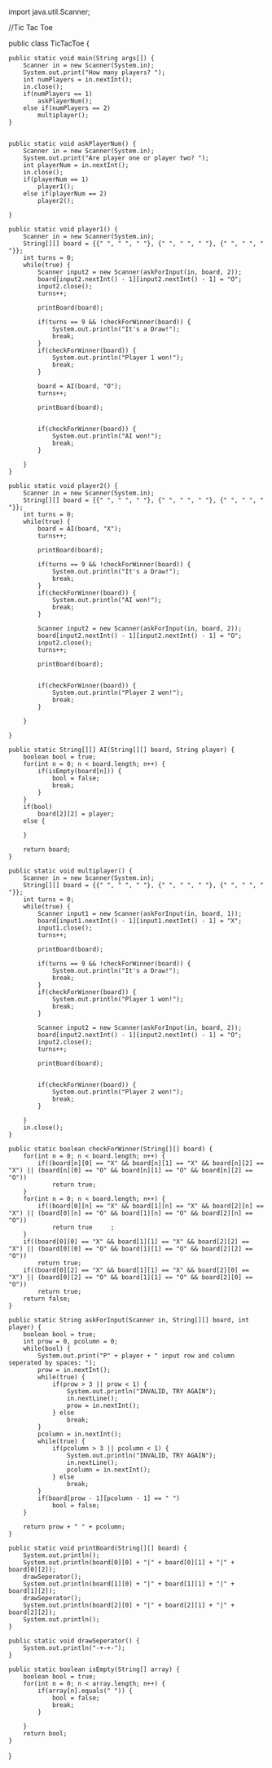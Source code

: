 import java.util.Scanner;


//Tic Tac Toe


public class TicTacToe {
	
	
	public static void main(String args[]) {
		Scanner in = new Scanner(System.in);
		System.out.print("How many players? ");
		int numPlayers = in.nextInt();
		in.close();
		if(numPlayers == 1)
			askPlayerNum();
		else if(numPlayers == 2)
			multiplayer();
	}

	
	public static void askPlayerNum() {
		Scanner in = new Scanner(System.in);
		System.out.print("Are player one or player two? ");
		int playerNum = in.nextInt();
		in.close();
		if(playerNum == 1)
			player1();
		else if(playerNum == 2)
			player2();
		
	}
	
	public static void player1() {
		Scanner in = new Scanner(System.in);
		String[][] board = {{" ", " ", " "}, {" ", " ", " "}, {" ", " ", " "}};
		int turns = 0;
		while(true) {
			Scanner input2 = new Scanner(askForInput(in, board, 2));
			board[input2.nextInt() - 1][input2.nextInt() - 1] = "O";
			input2.close();
			turns++;
			
			printBoard(board);
			
			if(turns == 9 && !checkForWinner(board)) {
				System.out.println("It's a Draw!");
				break;
			}
			if(checkForWinner(board)) {
				System.out.println("Player 1 won!");
				break;
			}
			
			board = AI(board, "O");
			turns++;
			
			printBoard(board);
					
			
			if(checkForWinner(board)) {
				System.out.println("AI won!");
				break;
			}
			
		}
	}
	
	public static void player2() {
		Scanner in = new Scanner(System.in);
		String[][] board = {{" ", " ", " "}, {" ", " ", " "}, {" ", " ", " "}};
		int turns = 0;
		while(true) {
			board = AI(board, "X");
			turns++;
			
			printBoard(board);
			
			if(turns == 9 && !checkForWinner(board)) {
				System.out.println("It's a Draw!");
				break;
			}
			if(checkForWinner(board)) {
				System.out.println("AI won!");
				break;
			}
			
			Scanner input2 = new Scanner(askForInput(in, board, 2));
			board[input2.nextInt() - 1][input2.nextInt() - 1] = "O";
			input2.close();
			turns++;
			
			printBoard(board);
					
			
			if(checkForWinner(board)) {
				System.out.println("Player 2 won!");
				break;
			}
			
		}
		
	}
	
	public static String[][] AI(String[][] board, String player) {
		boolean bool = true;
		for(int n = 0; n < board.length; n++) {
			if(isEmpty(board[n])) {
				bool = false;
				break;
			}
		}
		if(bool)
			board[2][2] = player;
		else {
			
		}
		
		return board;
	}
	
	public static void multiplayer() {
		Scanner in = new Scanner(System.in);
		String[][] board = {{" ", " ", " "}, {" ", " ", " "}, {" ", " ", " "}};
		int turns = 0;
		while(true) {
			Scanner input1 = new Scanner(askForInput(in, board, 1));
			board[input1.nextInt() - 1][input1.nextInt() - 1] = "X";
			input1.close();
			turns++;
			
			printBoard(board);
			
			if(turns == 9 && !checkForWinner(board)) {
				System.out.println("It's a Draw!");
				break;
			}
			if(checkForWinner(board)) {
				System.out.println("Player 1 won!");
				break;
			}
									
			Scanner input2 = new Scanner(askForInput(in, board, 2));
			board[input2.nextInt() - 1][input2.nextInt() - 1] = "O";
			input2.close();
			turns++;
			
			printBoard(board);
					
			
			if(checkForWinner(board)) {
				System.out.println("Player 2 won!");
				break;
			}
			
		}
		in.close();
	}

	public static boolean checkForWinner(String[][] board) {
		for(int n = 0; n < board.length; n++) {
			if((board[n][0] == "X" && board[n][1] == "X" && board[n][2] == "X") || (board[n][0] == "O" && board[n][1] == "O" && board[n][2] == "O"))
				return true;				
		}
		for(int n = 0; n < board.length; n++) {
			if((board[0][n] == "X" && board[1][n] == "X" && board[2][n] == "X") || (board[0][n] == "O" && board[1][n] == "O" && board[2][n] == "O"))
				return true		;		
		}
		if((board[0][0] == "X" && board[1][1] == "X" && board[2][2] == "X") || (board[0][0] == "O" && board[1][1] == "O" && board[2][2] == "O"))
			return true;
		if((board[0][2] == "X" && board[1][1] == "X" && board[2][0] == "X") || (board[0][2] == "O" && board[1][1] == "O" && board[2][0] == "O"))
			return true;
		return false;
	}
	
	public static String askForInput(Scanner in, String[][] board, int player) {
		boolean bool = true;
		int prow = 0, pcolumn = 0;
		while(bool) {
			System.out.print("P" + player + " input row and column seperated by spaces: ");
			prow = in.nextInt();
			while(true) {
				if(prow > 3 || prow < 1) {
					System.out.println("INVALID, TRY AGAIN");
					in.nextLine();
					prow = in.nextInt();
				} else 
					break;			
			}
			pcolumn = in.nextInt();
			while(true) {
				if(pcolumn > 3 || pcolumn < 1) {
					System.out.println("INVALID, TRY AGAIN");
					in.nextLine();
					pcolumn = in.nextInt();
				} else 
					break;			
			}
			if(board[prow - 1][pcolumn - 1] == " ")
				bool = false;
		}
		
		return prow + " " + pcolumn;
	}
	
	public static void printBoard(String[][] board) {
		System.out.println();
		System.out.println(board[0][0] + "|" + board[0][1] + "|" + board[0][2]);
		drawSeperator();
		System.out.println(board[1][0] + "|" + board[1][1] + "|" + board[1][2]);
		drawSeperator();
		System.out.println(board[2][0] + "|" + board[2][1] + "|" + board[2][2]);
		System.out.println();
	}
		
	public static void drawSeperator() {
		System.out.println("-+-+-");
	}

	public static boolean isEmpty(String[] array) {
		boolean bool = true;
		for(int n = 0; n < array.length; n++) {
			if(array[n].equals(" ")) {
				bool = false;
				break;
			}
				
		}
		return bool;
	}
}



